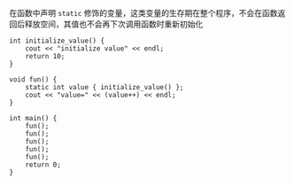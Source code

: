 在函数中声明 `static` 修饰的变量，这类变量的生存期在整个程序，不会在函数返回后释放空间，其值也不会再下次调用函数时重新初始化

```run-cpp
int initialize_value() {
    cout << "initialize value" << endl;
    return 10;
}

void fun() {
    static int value { initialize_value() };
    cout << "value=" << (value++) << endl;
}

int main() {
    fun();
    fun();
    fun();
    fun();
    fun();
    return 0;
}
```
